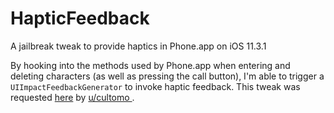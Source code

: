 # HapticFeedback
A jailbreak tweak to provide haptics in Phone.app on iOS 11.3.1

By hooking into the methods used by Phone.app when entering and deleting characters (as well as pressing the call button), I'm able to trigger a `UIImpactFeedbackGenerator` to invoke haptic feedback. This tweak was requested [here](https://www.reddit.com/r/jailbreak/comments/8yx3r2/request_haptic_feedback_when_entering_numbers_on/) by [u/cultomo
](https://www.reddit.com/user/cultomo).

